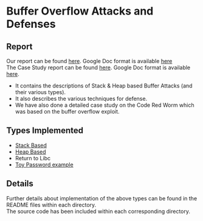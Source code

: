# Buffer Overflow Attacks and Defenses

## Report
Our report can be found [here](CA_project.pdf). Google Doc format is available [here]()  
The Case Study report can be found [here](Case_Study.pdf). Google Doc format is available [here](https://docs.google.com/document/d/1rozTiq1NAdtuTRSlfEgJkvYBf4AnLFJ8k3ZZV7EZ0qQ/edit?usp=sharing).

- It contains the descriptions of Stack & Heap based Buffer Attacks (and their various types).  
- It also describes the various techniques for defense.  
- We have also done a detailed case study on the Code Red Worm which was based on the buffer overflow exploit.  

## Types Implemented
- [Stack Based](Stack_based)
- [Heap Based](Heap_based)
- Return to Libc
- [Toy Password example](toy_passwd)

## Details
Further details about implementation of the above types can be found in the README files within each directory.  
The source code has been included within each corresponding directory.
